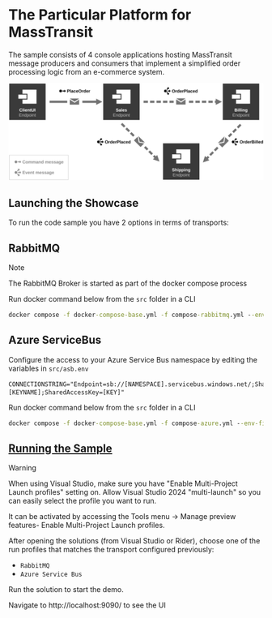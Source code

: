 # The Particular Platform for MassTransit

The sample consists of 4 console applications hosting MassTransit message producers and consumers that implement a simplified order processing logic from an e-commerce system.

![System Overview](diagram.svg "width=680")


## Launching the Showcase

To run the code sample you have 2 options in terms of transports:

## **RabbitMQ**

> [!NOTE]
> The RabbitMQ Broker is started as part of the docker compose process

Run docker command below from the `src` folder in a CLI

```cmd
docker compose -f docker-compose-base.yml -f compose-rabbitmq.yml --env-file rabbit.env up -d
```

## **Azure ServiceBus**

Configure the access to your Azure Service Bus namespace by editing the variables in `src/asb.env`

```env
CONNECTIONSTRING="Endpoint=sb://[NAMESPACE].servicebus.windows.net/;SharedAccessKeyName=[KEYNAME];SharedAccessKey=[KEY]"
```

Run docker command below from the `src` folder in a CLI

```cmd
docker compose -f docker-compose-base.yml -f compose-azure.yml --env-file asb.env up -d
```

## [Running the Sample](docs.md#Running-the-sample)

> [!WARNING]
> When using Visual Studio, make sure you have "Enable Multi-Project Launch profiles" setting on. Allow Visual Studio 2024 "multi-launch" so you can easily select the profile you want to run.
>
> It can be activated by accessing the Tools menu -> Manage preview features- Enable Multi-Project Launch profiles.

After opening the solutions (from Visual Studio or Rider), choose one of the run profiles that matches the transport configured previously:

- `RabbitMQ`
- `Azure Service Bus`

Run the solution to start the demo.

Navigate to http://localhost:9090/ to see the UI
